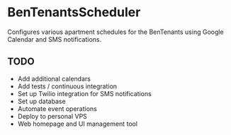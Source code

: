# BenTenantsScheduler

Configures various apartment schedules for the BenTenants using Google Calendar and SMS notifications.

## TODO

- Add additional calendars
- Add tests / continuous integration
- Set up Twilio integration for SMS notifications
- Set up database
- Automate event operations
- Deploy to personal VPS
- Web homepage and UI management tool
